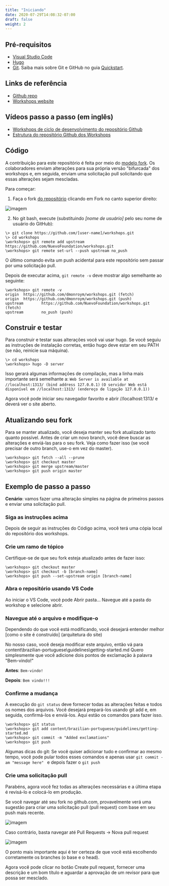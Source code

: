 ```yaml
---
title: "Iniciando"
date: 2020-07-29T14:08:32-07:00
draft: false
weight: 2
---
```

## Pré-requisitos
- [Visual Studio Code](https://code.visualstudio.com/download)
- [Hugo](https://gohugo.io/getting-started/installing/)
- [Git](https://git-scm.com/downloads). Saiba mais sobre Git e GitHub no guia [Quickstart](https://docs.github.com/en/get-started/quickstart).

## Links de referência
- [Github repo](https://github.com/NuevoFoundation/workshops)
- [Workshops website](https://workshops.nuevofoundation.org/)

## Vídeos passo a passo (em inglês)
- [Workshops de ciclo de desenvolvimento do repositório Github](https://youtu.be/LpjucoAVviI)
- [Estrutura do repositório Github dos Workshops](https://youtu.be/cygmE6LGcOw)

## Código
A contribuição para este repositório é feita por meio do [modelo fork](https://help.github.com/articles/fork-a-repo/). Os colaboradores enviam alterações para sua própria versão "bifurcada" dos workshops e, em seguida, enviam uma solicitação pull solicitando que essas alterações sejam mescladas.

Para começar:

1. Faça o fork <a target="_blank" href="https://github.com/nuevoFoundation/workshops">do repositório</a> clicando em Fork no canto superior direito:

![imagem](../media/fork.png)

2. No git bash, execute (substituindo _[nome de usuário]_ pelo seu nome de usuário do GitHub):

```
\> git clone https://github.com/[user-name]/workshops.git
\> cd workshops
\workshops> git remote add upstream https://github.com/NuevoFoundation/workshops.git
\workshops> git remote set-url --push upstream no_push
```

O último comando evita um push acidental para este repositório sem passar por uma solicitação pull.

Depois de executar acima, `git remote -v` deve mostrar algo semelhante ao seguinte:
```
\workshops> git remote -v 
origin  https://github.com/dmonroym/workshops.git (fetch)
origin  https://github.com/dmonroym/workshops.git (push)
upstream        https://github.com/NuevoFoundation/workshops.git (fetch)
upstream        no_push (push)
```

## Construir e testar

Para construir e testar suas alterações você vai usar hugo. Se você seguiu as instruções de instalação corretas, então hugo deve estar em seu PATH (se não, reinicie sua máquina).

```
\> cd workshops
\workshops> hugo -D server
```

Isso gerará algumas informações de compilação, mas a linha mais importante será semelhante a: `Web Server is available at //localhost:1313/ (bind address 127.0.0.1)` `(O servidor Web está disponível em //localhost:1313/ (endereço de ligação 127.0.0.1))`

Agora você pode iniciar seu navegador favorito e abrir //localhost:1313/ e deverá ver o site aberto.

## Atualizando seu fork

Para se manter atualizado, você deseja manter seu fork atualizado tanto quanto possível.
Antes de criar um novo branch, você deve buscar as alterações e enviá-las para o seu fork. Veja como fazer isso (se você precisar de outro branch, use-o em vez do master).

```
\workshops> git fetch --all --prune
\workshops> git checkout master
\workshops> git merge upstream/master
\workshops> git push origin master
```

## Exemplo de passo a passo

**Cenário**: vamos fazer uma alteração simples na página de primeiros passos e enviar uma solicitação pull.

### Siga as instruções acima

Depois de seguir as instruções do Código acima, você terá uma cópia local do repositório dos workshops.

### Crie um ramo de tópico

Certifique-se de que seu fork esteja atualizado antes de fazer isso:

```
\workshops> git checkout master
\workshops> git checkout -b [branch-name]
\workshops> git push --set-upstream origin [branch-name]
```

### Abra o repositório usando VS Code

Ao iniciar o VS Code, você pode Abrir pasta... Navegue até a pasta do workshop e selecione abrir.

### Navegue até o arquivo e modifique-o

Dependendo do que você está modificando, você desejará entender melhor [como o site é construído] (arquitetura do site)

No nosso caso, você deseja modificar este arquivo, então vá para content\brazilian-portuguese\guidelines\getting-started.md
Quero simplesmente que você adicione dois pontos de exclamação à palavra "Bem-vindo!"

**Antes**: `Bem-vindo!`

**Depois**: `Bem vindo!!!`

### Confirme a mudança

A execução do `git status` deve fornecer todas as alterações feitas e todos os nomes dos arquivos. Você desejará prepará-los usando git add e, em seguida, confirmá-los e enviá-los. Aqui estão os comandos para fazer isso.

```
\workshops> git status
\workshops> git add content/brazilian-portuguese/guidelines/getting-started.md
\workshops> git commit -m "Added exclamations"
\workshops> git push
```

Algumas dicas do git: Se você quiser adicionar tudo e confirmar ao mesmo tempo, você pode pular todos esses comandos e apenas usar `git commit -am "message here" ` e depois fazer o `git push`

### Crie uma solicitação pull
Parabéns, agora você fez todas as alterações necessárias e a última etapa é revisá-lo e colocá-lo em produção.

Se você navegar até seu fork no github.com, provavelmente verá uma sugestão para criar uma solicitação pull (pull request) com base em seu push mais recente.

![imagem](../media/compare-and-pull.png)

Caso contrário, basta navegar até Pull Requests -> Nova pull request

![imagem](../media/create-new-pr.png)

O ponto mais importante aqui é ter certeza de que você está escolhendo corretamente os branches (o base e o head).

Agora você pode clicar no botão Create pull request, fornecer uma descrição e um bom título e aguardar a aprovação de um revisor para que possa ser mesclado.
